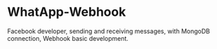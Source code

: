 # WhatApp-Webhook

Facebook developer, sending and receiving messages, with MongoDB connection, Webhook basic development.
